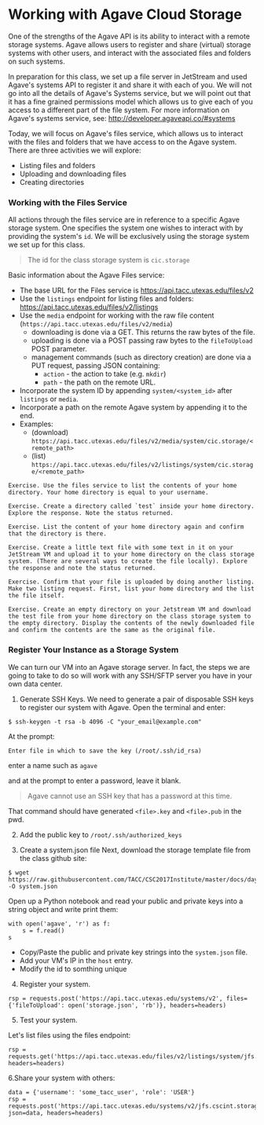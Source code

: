# Working with Agave Cloud Storage

One of the strengths of the Agave API is its ability to interact with a remote storage systems. Agave allows users to register and share (virtual) storage systems with other users, and interact with the associated files and folders on such systems.

In preparation for this class, we set up a file server in JetStream and used Agave's systems API to register it and share it with each of you. We will not go into all the details of Agave's Systems service, but we will point out that it has a fine grained permissions model which allows us to give each of you access to a different part of the file system. For more information on Agave's systems service, see: http://developer.agaveapi.co/#systems

Today, we will focus on Agave's files service, which allows us to interact with the files and folders that we have access to on the Agave system. There are three activities we will explore:
  * Listing files and folders
  * Uploading and downloading files
  * Creating directories


### Working with the Files Service

All actions through the files service are in reference to a specific Agave storage system. One specifies the system one wishes to interact with by providing the system's `id`. We will be exclusively using the storage system we set up for this class.
> The id for the class storage system is `cic.storage`

Basic information about the Agave Files service:
  * The base URL for the Files service is https://api.tacc.utexas.edu/files/v2
  * Use the `listings` endpoint for listing files and folders: https://api.tacc.utexas.edu/files/v2/listings
  * Use the `media` endpoint for working with the raw file content (`https://api.tacc.utexas.edu/files/v2/media`)
    * downloading is done via a GET. This returns the raw bytes of the file.
    * uploading is done via a POST passing raw bytes to the `fileToUpload` POST parameter.
    * management commands (such as directory creation) are done via a PUT request, passing JSON containing:
      * `action` - the action to take (e.g. `mkdir`)
      * `path` - the path on the remote URL.
  * Incorporate the system ID by appending `system/<system_id>` after `listings` or `media`. 
  * Incorporate a path on the remote Agave system by appending it to the end.
  * Examples:
    * (download) `https://api.tacc.utexas.edu/files/v2/media/system/cic.storage/<remote_path>`
    * (list) `https://api.tacc.utexas.edu/files/v2/listings/system/cic.storage/<remote_path>`


```
Exercise. Use the files service to list the contents of your home directory. Your home directory is equal to your username.

Exercise. Create a directory called `test` inside your home directory. Explore the response. Note the status returned.

Exercise. List the content of your home directory again and confirm that the directory is there.

Exercise. Create a little text file with some text in it on your JetStream VM and upload it to your home directory on the class storage system. (There are several ways to create the file locally). Explore the response and note the status returned.

Exercise. Confirm that your file is uploaded by doing another listing. Make two listing request. First, list your home directory and the list the file itself.

Exercise. Create an empty directory on your Jetstream VM and download the test file from your home directory on the class storage system to the empty directory. Display the contents of the newly downloaded file and confirm the contents are the same as the original file.
```


### Register Your Instance as a Storage System

We can turn our VM into an Agave storage server. In fact, the steps we are going to take to do so will work with any SSH/SFTP server you have in your own data center.

1. Generate SSH Keys.
We need to generate a pair of disposable SSH keys to register our system with Agave. Open the terminal and enter:
```
$ ssh-keygen -t rsa -b 4096 -C "your_email@example.com"
```

At the prompt:
```
Enter file in which to save the key (/root/.ssh/id_rsa)
```
enter a name such as `agave`

and at the prompt to enter a password, leave it blank.

> Agave cannot use an SSH key that has a password at this time.

That command should have generated `<file>.key` and `<file>.pub` in the pwd.

2. Add the public key to `/root/.ssh/authorized_keys`

3. Create a system.json file
Next, download the storage template file from the class github site:

```
$ wget https://raw.githubusercontent.com/TACC/CSC2017Institute/master/docs/day2/vm_storage_system_template.json -O system.json
```

Open up a Python notebook and read your public and private keys into a string object and write print them:

```
with open('agave', 'r') as f:
    s = f.read()
s
```
  * Copy/Paste the public and private key strings into the `system.json` file.
  * Add your VM's IP in the `host` entry.
  * Modify the id to somthing unique

4. Register your system.
```
rsp = requests.post('https://api.tacc.utexas.edu/systems/v2', files={'fileToUpload': open('storage.json', 'rb')}, headers=headers)
```

5. Test your system.

Let's list files using the files endpoint:

```
rsp = requests.get('https://api.tacc.utexas.edu/files/v2/listings/system/jfs.cscint.storage//root', headers=headers)
```

6.Share your system with others:

```
data = {'username': 'some_tacc_user', 'role': 'USER'}
rsp = requests.post('https://api.tacc.utexas.edu/systems/v2/jfs.cscint.storage/roles', json=data, headers=headers)
```

